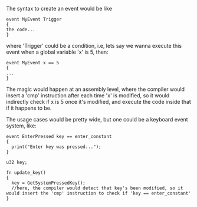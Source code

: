 The syntax to create an event would be like
```
event MyEvent Trigger
{
the code...
}
```

where 'Trigger' could be a condition, i.e, lets say we wanna execute this event when a global variable 'x' is 5, then:

```
event MyEvent x == 5
{
...
}
```

The magic would happen at an assembly level, where the compiler would insert a 'cmp' instruction after each time 'x' is modified, so it would indirectly check if x is 5 once it's modified, and execute the code inside that if it happens to be.

The usage cases would be pretty wide, but one could be a keyboard event system, like:

```
event EnterPressed key == enter_constant
{
  print("Enter key was pressed...");
}

u32 key;

fn update_key()
{
  key = GetSystemPressedKey();
  //here, the compiler would detect that key's been modified, so it would insert the 'cmp' instruction to check if 'key == enter_constant'
}
```
